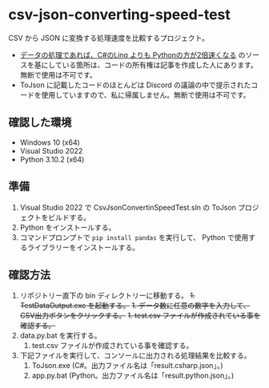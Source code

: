 # csv-json-converting-speed-test

CSV から JSON に変換する処理速度を比較するプロジェクト。

* [データの処理であれば、C#のLinq よりも Pythonの方が2倍速くなる](https://qiita.com/yniji/items/6585011633289a257888) のソースを基にしている箇所は、コードの所有権は記事を作成した人にあります。無断で使用は不可です。
* ToJson に記載したコードのほとんどは Discord の議論の中で提示されたコードを使用していますので、私に帰属しません。無断で使用は不可です。

## 確認した環境

* Windows 10 (x64)
* Visual Studio 2022
* Python 3.10.2 (x64)

## 準備

1. Visual Studio 2022 で CsvJsonConvertinSpeedTest.sln の ToJson プロジェクトをビルドする。
1. Python をインストールする。
1. コマンドプロンプトで `pip install pandas` を実行して、 Python で使用するライブラリーをインストールする。

## 確認方法

1. リポジトリー直下の bin ディレクトリーに移動する。
~~1. TestDataOutput.exe を起動する。~~
    ~~1. データ数に任意の数字を入力して、CSV出力ボタンをクリックする。~~
    ~~1.  test.csv ファイルが作成されている事を確認する。~~
1. data.py.bat を実行する。
    1.  test.csv ファイルが作成されている事を確認する。
1. 下記ファイルを実行して、コンソールに出力される処理結果を比較する。
    1. ToJson.exe (C#。出力ファイル名は「result.csharp.json」。)
    1. app.py.bat (Python。出力ファイル名は「result.python.json」。)